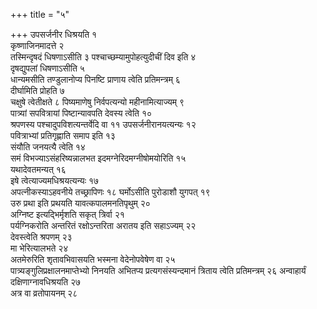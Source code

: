 +++
title = "५"

+++
उपसर्जनीर धिश्रयति १   
कृष्णाजिनमादत्ते २   
तस्मिन्दृषदं धिषणाऽसीति ३
पश्चाच्छम्यामुपोहत्युदीचीं दिव इति ४   
दृषद्युपलां
धिषणाऽसीति ५   
धान्यमसीति तण्डुलानोप्य पिनष्टि प्राणाय
त्वेति प्रतिमन्त्रम् ६   
दीर्घामिति प्रोहति ७   
चक्षुषे त्वेतीक्षते ८
पिष्यमाणेषु निर्वपत्यन्यो महीनामित्याज्यम् ९   
पात्र्यां
सपवित्रायां पिष्टान्यावपति देवस्य त्वेति १०   
श्रपणस्य
पश्चादुपविशत्यन्तर्वेदि वा ११
उपसर्जनीरानयत्यन्यः १२   
पवित्राभ्यां प्रतिगृह्णाति समाप
इति १३   
संयौति जनयत्यै त्वेति १४   
समं विभज्याऽसंहरिष्यन्नालभत
इदमग्नेरिदमग्नीषोमयोरिति १५   
यथादेवतमन्यत् १६   
इषे
त्वेत्याज्यमधिश्रयत्यन्यः १७   
अपत्नीकस्याऽहवनीये तच्छ्रापिणः १८
घर्मोऽसीति पुरोडाशौ युगपत् १९   
उरु प्रथा इति प्रथयति
यावत्कपालमनतिपृथुम् २०   
अग्निष्ट
इत्यद्भिर्मृशति सकृत् त्रिर्वा २१   
पर्यग्निकरोति अन्तरितं
रक्षोऽन्तरिता अरातय इति सहाऽज्यम् २२   
देवस्त्वेति श्रपणम् २३   
मा
भेरित्यालभते २४   
अतमेरुरिति शृतावभिवासयति भस्मना
वेदेनोपवेषेण वा २५   
पात्र्यङ्गुलिप्रक्षालनमाप्तेभ्यो निनयति
अभितप्य प्रत्यगसंस्यन्दमानं त्रिताय त्वेति प्रतिमन्त्रम् २६
अन्वाहार्यं दक्षिणाग्नावधिश्रयति २७   
अत्र वा व्रतोपायनम् २८
